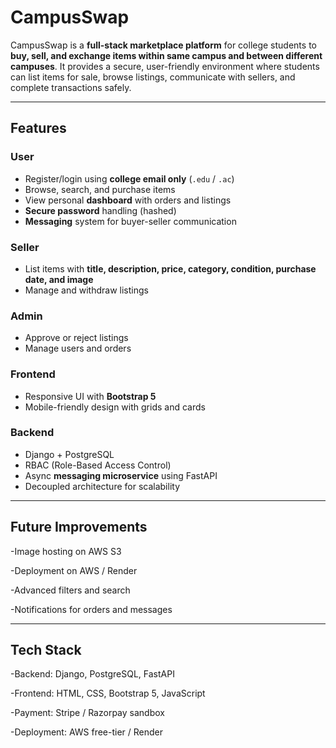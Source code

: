 # CampusSwap

CampusSwap is a **full-stack marketplace platform** for college students to **buy, sell, and exchange items within same campus and between different campuses**. It provides a secure, user-friendly environment where students can list items for sale, browse listings, communicate with sellers, and complete transactions safely.

---

## **Features**

### **User**
- Register/login using **college email only** (`.edu` / `.ac`)  
- Browse, search, and purchase items  
- View personal **dashboard** with orders and listings  
- **Secure password** handling (hashed)  
- **Messaging** system for buyer-seller communication  

### **Seller**
- List items with **title, description, price, category, condition, purchase date, and image**  
- Manage and withdraw listings  

### **Admin**
- Approve or reject listings  
- Manage users and orders  

### **Frontend**
- Responsive UI with **Bootstrap 5**  
- Mobile-friendly design with grids and cards  

### **Backend**
- Django + PostgreSQL  
- RBAC (Role-Based Access Control)  
- Async **messaging microservice** using FastAPI  
- Decoupled architecture for scalability  

---
## Future Improvements 

-Image hosting on AWS S3

-Deployment on AWS / Render

-Advanced filters and search

-Notifications for orders and messages

------
## **Tech Stack**

-Backend: Django, PostgreSQL, FastAPI

-Frontend: HTML, CSS, Bootstrap 5, JavaScript

-Payment: Stripe / Razorpay sandbox

-Deployment: AWS free-tier / Render